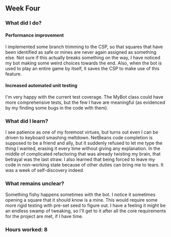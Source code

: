 ## Week Four

### What did I do?

#### Performance improvement

I implemented some branch trimming to the CSP, so that squares that have been identified as safe or mines are never again assigned as something else. Not sure if this actually breaks something on the way, I have noticed my bot making some weird choices towards the end. Also, when the bot is used to play an entire game by itself, it saves the CSP to make use of this feature.

#### Increased automated unit testing

I'm very happy with the current test coverage. The MyBot class could have more comprehensive tests, but the few I have are meaningful (as evidenced by my finding some bugs in the code with them).

#### 



### What did I learn?

I see patience as one of my foremost virtues, but turns out even I can be driven to keyboard smashing meltdown. NetBeans code completion is supposed to be a friend and ally, but it suddenly refused to let me type the thing I wanted, erasing it every time without giving any explanation. In the middle of complicated refactoring that was already twisting my brain, that betrayal was the last straw. I also learned that being forced to leave my code in non-working state because of other duties can bring me to tears. It was a week of self-discovery indeed.

### What remains unclear?

Something fishy happens sometimes with the bot. I notice it sometimes opening a square that it should know is a mine. This would require some more rigid testing with pre-set seed to figure out. I have a feeling it might be an endless swamp of tweaking, so I'll get to it after all the core requirements for the project are met, if I have time.



### Hours worked: 8
